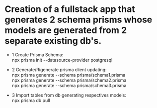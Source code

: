 # Creation of a fullstack app that generates 2 schema prisms whose models are generated from 2 separate existing db's.

- 1 Create Prisma Schema:<br /> 
npx prisma init --datasource-provider postgresql

- 2 Generate/Rigenerate prisma client updating:<br />
npx prisma generate --schema prisma/schema1.prisma<br />
npx prisma generate --schema prisma/schema2.prisma<br />
npx prisma generate --schema prisma/schema3.prisma

- 3 Import tables from db generating respectives models:<br />
npx prisma db pull
